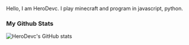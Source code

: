 Hello, I am HeroDevc. I play minecraft and program in javascript, python.


### My Github Stats

![HeroDevc's GitHub stats](https://github-readme-stats.vercel.app/api?username=HeroDevc&show_icons=true&theme=tokyonight)
